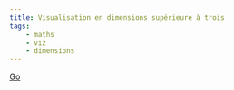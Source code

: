```yaml
---
title: Visualisation en dimensions supérieure à trois
tags:
    - maths
    - viz
    - dimensions
---
```


[Go](https://www.youtube.com/watch?v=zwAD6dRSVyI)
